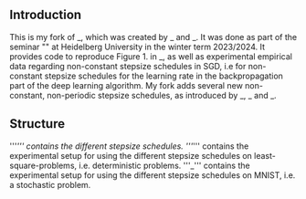 ## Introduction
This is my fork of _, which was created by _ and _. It was done as part of the seminar "" at Heidelberg University in the winter term 2023/2024. It provides code to reproduce Figure 1. in _, as well as experimental empirical data regarding non-constant stepsize schedules in SGD, i.e for non-constant stepsize schedules for the learning rate in the backpropagation part of the deep learning algorithm.
My fork adds several new non-constant, non-periodic stepsize schedules, as introduced by _, _ and _.

## Structure
'''_''' contains the different stepsize schedules. 
'''_''' contains the experimental setup for using the different stepsize schedules on least-square-problems, i.e. deterministic problems.
'''_''' contains the experimental setup for using the different stepsize schedules on MNIST, i.e. a stochastic problem.
